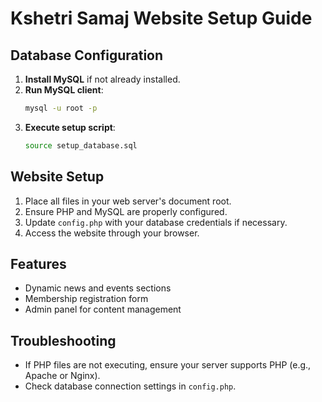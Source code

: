 # Kshetri Samaj Website Setup Guide

## Database Configuration

1. **Install MySQL** if not already installed.
2. **Run MySQL client**:
   ```bash
   mysql -u root -p
   ```
3. **Execute setup script**:
   ```bash
   source setup_database.sql
   ```

## Website Setup

1. Place all files in your web server's document root.
2. Ensure PHP and MySQL are properly configured.
3. Update `config.php` with your database credentials if necessary.
4. Access the website through your browser.

## Features

- Dynamic news and events sections
- Membership registration form
- Admin panel for content management

## Troubleshooting

- If PHP files are not executing, ensure your server supports PHP (e.g., Apache or Nginx).
- Check database connection settings in `config.php`.